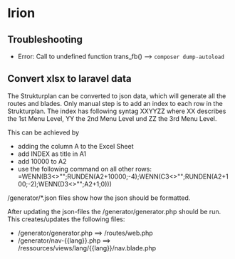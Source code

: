 # Irion

## Troubleshooting

- Error: Call to undefined function trans_fb() --> `composer dump-autoload`

## Convert xlsx to laravel data

The Strukturplan can be converted to json data, which will generate all the routes and blades.
Only manual step is to add an index to each row in the Strukturplan.
The index has following syntag XXYYZZ where XX describes the 1st Menu Level, YY the 2nd Menu Level und ZZ the 3rd Menu Level.

This can be achieved by

* adding the column A to the Excel Sheet
* add INDEX as title in A1
* add 10000 to A2
* use the following command on all other rows: =WENN(B3<>"";RUNDEN(A2+10000;-4);WENN(C3<>"";RUNDEN(A2+100;-2);WENN(D3<>"";A2+1;0)))

/generator/*.json files show how the json should be formatted.

After updating the json-files the /generator/generator.php should be run.
This creates/updates the following files:

* /generator/generator.php ==> /routes/web.php
* /generator/nav-{{lang}}.php ==> /ressources/views/lang/{{lang}}/nav.blade.php
